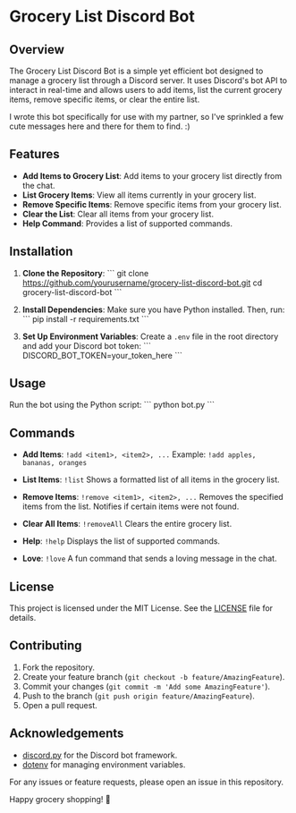 # Grocery List Discord Bot

## Overview

The Grocery List Discord Bot is a simple yet efficient bot designed to manage a grocery list through a Discord server. It uses Discord's bot API to interact in real-time and allows users to add items, list the current grocery items, remove specific items, or clear the entire list.

I wrote this bot specifically for use with my partner, so I've sprinkled a few cute messages here and there for them to find. :) 

## Features

- **Add Items to Grocery List**: Add items to your grocery list directly from the chat.
- **List Grocery Items**: View all items currently in your grocery list.
- **Remove Specific Items**: Remove specific items from your grocery list.
- **Clear the List**: Clear all items from your grocery list.
- **Help Command**: Provides a list of supported commands.

## Installation

1. **Clone the Repository**:
    \```
    git clone https://github.com/yourusername/grocery-list-discord-bot.git
    cd grocery-list-discord-bot
    \```

2. **Install Dependencies**:
    Make sure you have Python installed. Then, run:
    \```
    pip install -r requirements.txt
    \```

3. **Set Up Environment Variables**:
    Create a `.env` file in the root directory and add your Discord bot token:
    \```
    DISCORD_BOT_TOKEN=your_token_here
    \```

## Usage

Run the bot using the Python script:
\```
python bot.py
\```

## Commands

- **Add Items**:
    `!add <item1>, <item2>, ...`
    Example: `!add apples, bananas, oranges`

- **List Items**:
    `!list`
    Shows a formatted list of all items in the grocery list.

- **Remove Items**:
    `!remove <item1>, <item2>, ...`
    Removes the specified items from the list. Notifies if certain items were not found.

- **Clear All Items**:
    `!removeAll`
    Clears the entire grocery list.

- **Help**:
    `!help`
    Displays the list of supported commands.

- **Love**:
    `!love`
    A fun command that sends a loving message in the chat.

## License

This project is licensed under the MIT License. See the [LICENSE](LICENSE) file for details.

## Contributing

1. Fork the repository.
2. Create your feature branch (`git checkout -b feature/AmazingFeature`).
3. Commit your changes (`git commit -m 'Add some AmazingFeature'`).
4. Push to the branch (`git push origin feature/AmazingFeature`).
5. Open a pull request.

## Acknowledgements

- [discord.py](https://github.com/Rapptz/discord.py) for the Discord bot framework.
- [dotenv](https://pypi.org/project/python-dotenv/) for managing environment variables.

For any issues or feature requests, please open an issue in this repository.

Happy grocery shopping! 🛒